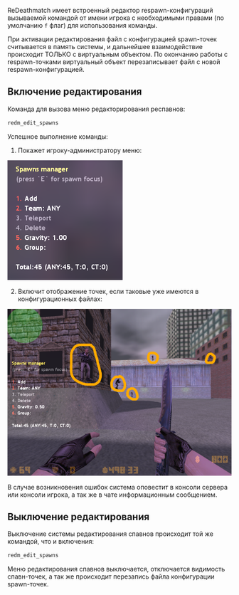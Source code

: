 ReDeathmatch имеет встроенный редактор respawn-конфигураций вызываемой командой от имени игрока с необходимыми правами (по умолчанию `f` флаг) для использования команды.

При активации редактирования файл с конфигурацией spawn-точек считывается в память системы, и дальнейшее взаимодействие происходит ТОЛЬКО с виртуальным объектом. По окончанию работы с respawn-точками виртуальный объект перезаписывает файл с новой respawn-конфигурацией.

## Включение редактирования

Команда для вызова меню редакторирования респавнов:
```js
redm_edit_spawns
```

Успешное выполнение команды:

1) Покажет игроку-администратору меню:

![Menu example](../../../assets/spawns-editor-menu.png)

2) Включит отображение точек, если таковые уже имеются в конфигурационных файлах:

![Spawn points visualisation](../../../assets/spawns-editor-views.png)


В случае возникновения ошибок система оповестит в консоли сервера или консоли игрока, а так же в чате информационным сообщением.

## Выключение редактирования
Выключение системы редактирования спавнов происходит той же командой, что и включения:
```js
redm_edit_spawns
```

Меню редактирования спавнов выключается, отключается видимость спавн-точек, а так же происходит перезапись файла конфигурации spawn-точек.
